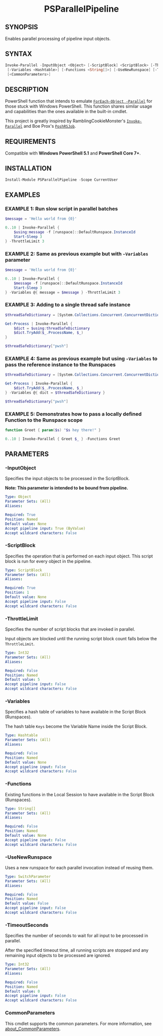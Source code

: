 <h1 align="center">PSParallelPipeline</h1>

## SYNOPSIS

Enables parallel processing of pipeline input objects.

## SYNTAX

```powershell
Invoke-Parallel -InputObject <Object> [-ScriptBlock] <ScriptBlock> [-ThrottleLimit <Int32>]
 [-Variables <Hashtable>] [-Functions <String[]>] [-UseNewRunspace] [-TimeoutSeconds <Int32>]
 [<CommonParameters>]
```

## DESCRIPTION

PowerShell function that intends to emulate [`ForEach-Object -Parallel`](https://learn.microsoft.com/en-us/powershell/module/microsoft.powershell.core/foreach-object?view=powershell-7.2#-parallel) for those stuck with Windows PowerShell. This function shares similar usage and capabilities than the ones available in the built-in cmdlet.

This project is greatly inspired by RamblingCookieMonster's [`Invoke-Parallel`](https://github.com/RamblingCookieMonster/Invoke-Parallel) and Boe Prox's [`PoshRSJob`](https://github.com/proxb/PoshRSJob).

## REQUIREMENTS

Compatible with __Windows PowerShell 5.1__ and __PowerShell Core 7+__.

## INSTALLATION

```powershell
Install-Module PSParallelPipeline -Scope CurrentUser
```

## EXAMPLES

### EXAMPLE 1: Run slow script in parallel batches

```powershell
$message = 'Hello world from {0}'

0..10 | Invoke-Parallel {
    $using:message -f [runspace]::DefaultRunspace.InstanceId
    Start-Sleep 3
} -ThrottleLimit 3
```

### EXAMPLE 2: Same as previous example but with `-Variables` parameter

```powershell
$message = 'Hello world from {0}'

0..10 | Invoke-Parallel {
    $message -f [runspace]::DefaultRunspace.InstanceId
    Start-Sleep 3
} -Variables @{ message = $message } -ThrottleLimit 3
```

### EXAMPLE 3: Adding to a single thread safe instance

```powershell
$threadSafeDictionary = [System.Collections.Concurrent.ConcurrentDictionary[string,object]]::new()

Get-Process | Invoke-Parallel {
    $dict = $using:threadSafeDictionary
    $dict.TryAdd($_.ProcessName, $_)
}

$threadSafeDictionary["pwsh"]
```

### EXAMPLE 4: Same as previous example but using `-Variables` to pass the reference instance to the Runspaces

```powershell
$threadSafeDictionary = [System.Collections.Concurrent.ConcurrentDictionary[string,object]]::new()

Get-Process | Invoke-Parallel {
    $dict.TryAdd($_.ProcessName, $_)
} -Variables @{ dict = $threadSafeDictionary }

$threadSafeDictionary["pwsh"]
```

### EXAMPLE 5: Demonstrates how to pass a locally defined Function to the Runspace scope

```powershell
function Greet { param($s) "$s hey there!" }

0..10 | Invoke-Parallel { Greet $_ } -Functions Greet
```

## PARAMETERS

### -InputObject

Specifies the input objects to be processed in the ScriptBlock.

__Note: This parameter is intended to be bound from pipeline.__

```yaml
Type: Object
Parameter Sets: (All)
Aliases:

Required: True
Position: Named
Default value: None
Accept pipeline input: True (ByValue)
Accept wildcard characters: False
```

### -ScriptBlock

Specifies the operation that is performed on each input object.
This script block is run for every object in the pipeline.

```yaml
Type: ScriptBlock
Parameter Sets: (All)
Aliases:

Required: True
Position: 1
Default value: None
Accept pipeline input: False
Accept wildcard characters: False
```

### -ThrottleLimit

Specifies the number of script blocks that are invoked in parallel.

Input objects are blocked until the running script block count falls below the `ThrottleLimit`.

```yaml
Type: Int32
Parameter Sets: (All)
Aliases:

Required: False
Position: Named
Default value: 5
Accept pipeline input: False
Accept wildcard characters: False
```

### -Variables

Specifies a hash table of variables to have available in the Script Block (Runspaces).

The hash table `Keys` become the Variable Name inside the Script Block.

```yaml
Type: Hashtable
Parameter Sets: (All)
Aliases:

Required: False
Position: Named
Default value: None
Accept pipeline input: False
Accept wildcard characters: False
```

### -Functions

Existing functions in the Local Session to have available in the Script Block (Runspaces).

```yaml
Type: String[]
Parameter Sets: (All)
Aliases:

Required: False
Position: Named
Default value: None
Accept pipeline input: False
Accept wildcard characters: False
```

### -UseNewRunspace

Uses a new runspace for each parallel invocation instead of reusing them.

```yaml
Type: SwitchParameter
Parameter Sets: (All)
Aliases:

Required: False
Position: Named
Default value: False
Accept pipeline input: False
Accept wildcard characters: False
```

### -TimeoutSeconds

Specifies the number of seconds to wait for all input to be processed in parallel.

After the specified timeout time, all running scripts are stopped and any remaining input objects to be processed are ignored.

```yaml
Type: Int32
Parameter Sets: (All)
Aliases:

Required: False
Position: Named
Default value: 0
Accept pipeline input: False
Accept wildcard characters: False
```

### CommonParameters

This cmdlet supports the common parameters. For more information, see [about_CommonParameters](http://go.microsoft.com/fwlink/?LinkID=113216).
